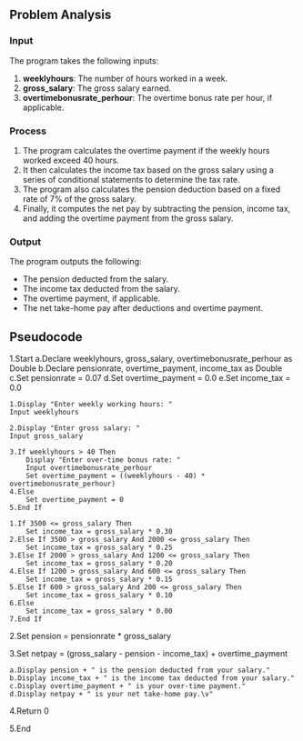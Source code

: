 ## Problem Analysis

### Input 
The program takes the following inputs:
1. **weeklyhours**: The number of hours worked in a week.
2. **gross_salary**: The gross salary earned.
3. **overtimebonusrate_perhour**: The overtime bonus rate per hour, if applicable.

### Process 
1. The program calculates the overtime payment if the weekly hours worked exceed 40 hours.
2. It then calculates the income tax based on the gross salary using a series of conditional statements to determine the tax rate.
3. The program also calculates the pension deduction based on a fixed rate of 7% of the gross salary.
4. Finally, it computes the net pay by subtracting the pension, income tax, and adding the overtime payment from the gross salary.

### Output 
The program outputs the following:
- The pension deducted from the salary.
- The income tax deducted from the salary.
- The overtime payment, if applicable.
- The net take-home pay after deductions and overtime payment.

## Pseudocode

1.Start
    a.Declare weeklyhours, gross_salary, overtimebonusrate_perhour as Double
    b.Declare pensionrate, overtime_payment, income_tax as Double
    c.Set pensionrate = 0.07
    d.Set overtime_payment = 0.0
    e.Set income_tax = 0.0

    1.Display "Enter weekly working hours: "
    Input weeklyhours

    2.Display "Enter gross salary: "
    Input gross_salary

    3.If weeklyhours > 40 Then
        Display "Enter over-time bonus rate: "
        Input overtimebonusrate_perhour
        Set overtime_payment = ((weeklyhours - 40) * overtimebonusrate_perhour)
    4.Else
        Set overtime_payment = 0
    5.End If

    1.If 3500 <= gross_salary Then
        Set income_tax = gross_salary * 0.30
    2.Else If 3500 > gross_salary And 2000 <= gross_salary Then
        Set income_tax = gross_salary * 0.25
    3.Else If 2000 > gross_salary And 1200 <= gross_salary Then
        Set income_tax = gross_salary * 0.20
    4.Else If 1200 > gross_salary And 600 <= gross_salary Then
        Set income_tax = gross_salary * 0.15
    5.Else If 600 > gross_salary And 200 <= gross_salary Then
        Set income_tax = gross_salary * 0.10
    6.Else
        Set income_tax = gross_salary * 0.00
    7.End If

  2.Set pension = pensionrate * gross_salary
  
  3.Set netpay = (gross_salary - pension - income_tax) + overtime_payment

    a.Display pension + " is the pension deducted from your salary."
    b.Display income_tax + " is the income tax deducted from your salary."
    c.Display overtime_payment + " is your over-time payment."
    d.Display netpay + " is your net take-home pay.\v"

  4.Return 0
  
5.End

